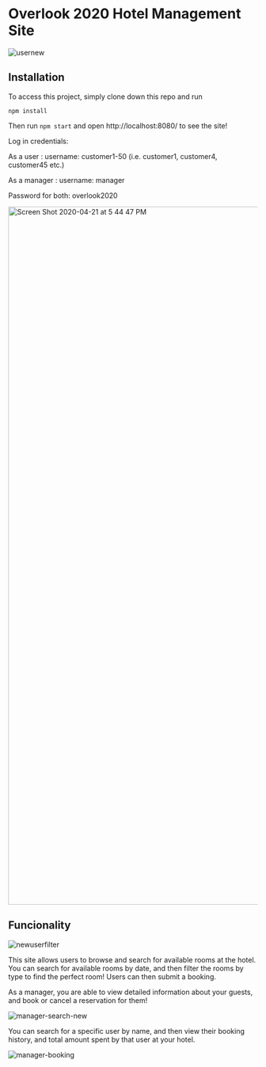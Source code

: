 # Overlook 2020 Hotel Management Site

![usernew](https://user-images.githubusercontent.com/58377277/79931865-40812900-8409-11ea-950b-97bdca85b231.gif)

## Installation 

 To access this project, simply clone down this repo and run
 
 ```npm install```
 
 Then run ```npm start``` and open http://localhost:8080/ to see the site!
 
 Log in credentials:
 
 As a user : username: customer1-50 (i.e. customer1, customer4, customer45 etc.)
 
 As a manager : username: manager
 
 Password for both: overlook2020
 
 <img width="1411" alt="Screen Shot 2020-04-21 at 5 44 47 PM" src="https://user-images.githubusercontent.com/58377277/79933650-dc149880-840d-11ea-9ed1-59f4d179cfdf.png">
 
 ## Funcionality 
 
 ![newuserfilter](https://user-images.githubusercontent.com/58377277/79932903-c43c1500-840b-11ea-8bde-947a7bcae813.gif)
 
 This site allows users to browse and search for available rooms at the hotel. You can search for available rooms by date, and then filter the rooms by type to find the perfect room! Users can then submit a booking. 
 
 As a manager, you are able to view detailed information about your guests, and book or cancel a reservation for them!
 
 ![manager-search-new](https://user-images.githubusercontent.com/58377277/79932022-b1284580-8409-11ea-8ca8-a55e9cf85868.gif)
 
 You can search for a specific user by name, and then view their booking history, and total amount spent by that user at your hotel.
 
 ![manager-booking](https://user-images.githubusercontent.com/58377277/79931334-04999400-8408-11ea-997a-44c4b7d0c870.gif)
 

 

